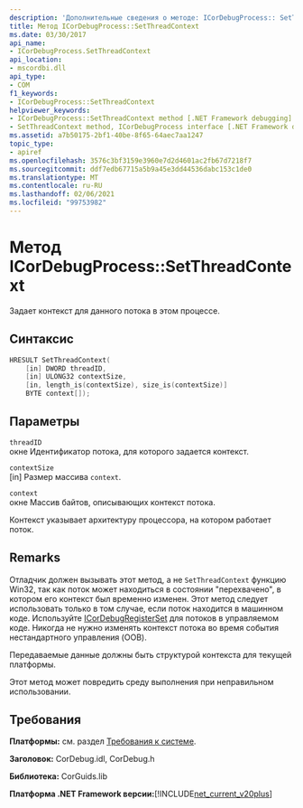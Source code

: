 ```yaml
---
description: 'Дополнительные сведения о методе: ICorDebugProcess:: SetThreadContext'
title: Метод ICorDebugProcess::SetThreadContext
ms.date: 03/30/2017
api_name:
- ICorDebugProcess.SetThreadContext
api_location:
- mscordbi.dll
api_type:
- COM
f1_keywords:
- ICorDebugProcess::SetThreadContext
helpviewer_keywords:
- ICorDebugProcess::SetThreadContext method [.NET Framework debugging]
- SetThreadContext method, ICorDebugProcess interface [.NET Framework debugging]
ms.assetid: a7b50175-2bf1-40be-8f65-64aec7aa1247
topic_type:
- apiref
ms.openlocfilehash: 3576c3bf3159e3960e7d2d4601ac2fb67d7218f7
ms.sourcegitcommit: ddf7edb67715a5b9a45e3dd44536dabc153c1de0
ms.translationtype: MT
ms.contentlocale: ru-RU
ms.lasthandoff: 02/06/2021
ms.locfileid: "99753982"
---
```

# <a name="icordebugprocesssetthreadcontext-method"></a>Метод ICorDebugProcess::SetThreadContext

Задает контекст для данного потока в этом процессе.  
  
## <a name="syntax"></a>Синтаксис  
  
```cpp  
HRESULT SetThreadContext(  
    [in] DWORD threadID,  
    [in] ULONG32 contextSize,  
    [in, length_is(contextSize), size_is(contextSize)]  
    BYTE context[]);  
```  
  
## <a name="parameters"></a>Параметры  

 `threadID`  
 окне Идентификатор потока, для которого задается контекст.  
  
 `contextSize`  
 [in] Размер массива `context`.  
  
 `context`  
 окне Массив байтов, описывающих контекст потока.  
  
 Контекст указывает архитектуру процессора, на котором работает поток.  
  
## <a name="remarks"></a>Remarks  

 Отладчик должен вызывать этот метод, а не `SetThreadContext` функцию Win32, так как поток может находиться в состоянии "перехвачено", в котором его контекст был временно изменен. Этот метод следует использовать только в том случае, если поток находится в машинном коде. Используйте [ICorDebugRegisterSet](icordebugregisterset-interface.md) для потоков в управляемом коде. Никогда не нужно изменять контекст потока во время события нестандартного управления (OOB).  
  
 Передаваемые данные должны быть структурой контекста для текущей платформы.  
  
 Этот метод может повредить среду выполнения при неправильном использовании.  
  
## <a name="requirements"></a>Требования  

 **Платформы:** см. раздел [Требования к системе](../../get-started/system-requirements.md).  
  
 **Заголовок:** CorDebug.idl, CorDebug.h  
  
 **Библиотека:** CorGuids.lib  
  
 **Платформа .NET Framework версии:**[!INCLUDE[net_current_v20plus](../../../../includes/net-current-v20plus-md.md)]
